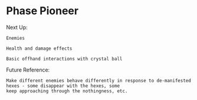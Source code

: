 # Phase Pioneer

Next Up:
	
	Enemies
	
	Health and damage effects
	
	Basic offhand interactions with crystal ball

Future Reference:
	
	Make different enemies behave differently in response to de-manifested hexes - some disappear with the hexes, some
	keep approaching through the nothingness, etc.
